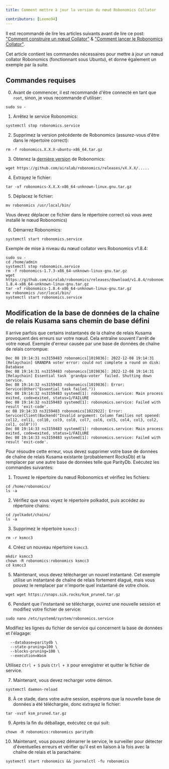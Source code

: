 ```yaml
---
title: Comment mettre à jour la version du nœud Robonomics Collator

contributors: [Leemo94]
---
```


Il est recommandé de lire les articles suivants avant de lire ce post: ["Comment construire un nœud Collator"](/docs/how-to-build-collator-node) & ["Comment lancer le Robonomics Collator"](/docs/how-to-launch-the-robonomics-collator).

Cet article contient les commandes nécessaires pour mettre à jour un nœud collator Robonomics (fonctionnant sous Ubuntu), et donne également un exemple par la suite.

## **Commandes requises**

0. Avant de commencer, il est recommandé d'être connecté en tant que `root`, sinon, je vous recommande d'utiliser:

<code-helper copy>

```shell
sudo su -
```

</code-helper>

1. Arrêtez le service Robonomics:

<code-helper copy>

```shell
systemctl stop robonomics.service
```

</code-helper>

2. Supprimez la version précédente de Robonomics (assurez-vous d'être dans le répertoire correct):

<code-helper copy>

```shell
rm -f robonomics.X.X.X-ubuntu-x86_64.tar.gz
```

</code-helper>

3. Obtenez la [dernière version](https://github.com/airalab/robonomics/releases) de Robonomics:

<code-helper copy>

```shell
wget https://github.com/airalab/robonomics/releases/vX.X.X/.....
```
</code-helper>


4. Extrayez le fichier:

<code-helper copy>

```shell
tar -xf robonomics-X.X.X-x86_64-unknown-linux.gnu.tar.gz
```
</code-helper>

5. Déplacez le fichier:

<code-helper copy>

```shell
mv robonomics /usr/local/bin/
```
</code-helper>

<robo-wiki-note type="note">

Vous devez déplacer ce fichier dans le répertoire correct où vous avez installé le nœud Robonomics)

</robo-wiki-note>

6. Démarrez Robonomics:

<code-helper copy>

```shell
systemctl start robonomics.service
```
</code-helper>

Exemple de mise à niveau du nœud collator vers Robonomics v1.8.4:

<code-helper>

```shell
sudo su -
cd /home/admin
systemctl stop robonomics.service
rm -f robonomics-1.7.3-x86_64-unknown-linux-gnu.tar.gz
wget https://github.com/airalab/robonomics/releases/download/v1.8.4/robonomics-1.8.4-x86_64-unknown-linux-gnu.tar.gz
tar -xf robonomics-1.8.4-x86_64-unknown-linux-gnu.tar.gz
mv robonomics /usr/local/bin/
systemctl start robonomics.service

```
</code-helper>

## **Modification de la base de données de la chaîne de relais Kusama sans chemin de base défini**

Il arrive parfois que certains instantanés de la chaîne de relais Kusama provoquent des erreurs sur votre nœud. Cela entraîne souvent l'arrêt de votre nœud. Exemple d'erreur causée par une base de données de chaîne de relais corrompue:

<code-helper>

```shell
Dec 08 19:14:31 ns3159483 robonomics[1019836]: 2022-12-08 19:14:31 [Relaychain] GRANDPA voter error: could not complete a round on disk: Database
Dec 08 19:14:31 ns3159483 robonomics[1019836]: 2022-12-08 19:14:31 [Relaychain] Essential task `grandpa-voter` failed. Shutting down service.
Dec 08 19:14:32 ns3159483 robonomics[1019836]: Error: Service(Other("Essential task failed."))
Dec 08 19:14:32 ns3159483 systemd[1]: robonomics.service: Main process exited, code=exited, status=1/FAILURE
Dec 08 19:14:32 ns3159483 systemd[1]: robonomics.service: Failed with result 'exit-code'.
ec 08 19:14:33 ns3159483 robonomics[1022922]: Error: Service(Client(Backend("Invalid argument: Column families not opened: col12, col11, col10, col9, col8, col7, col6, col5, col4, col3, col2, col1, col0")))
Dec 08 19:14:33 ns3159483 systemd[1]: robonomics.service: Main process exited, code=exited, status=1/FAILURE
Dec 08 19:14:33 ns3159483 systemd[1]: robonomics.service: Failed with result 'exit-code'.
```
</code-helper>

Pour résoudre cette erreur, vous devez supprimer votre base de données de chaîne de relais Kusama existante (probablement RocksDb) et la remplacer par une autre base de données telle que ParityDb. Exécutez les commandes suivantes:

1. Trouvez le répertoire du nœud Robonomics et vérifiez les fichiers:

<code-helper>

```shell
cd /home/robonomics/
ls -a
```
</code-helper>

2. Vérifiez que vous voyez le répertoire polkadot, puis accédez au répertoire chains:

<code-helper>

```shell
cd /polkadot/chains/
ls -a
```
</code-helper>

3. Supprimez le répertoire `ksmcc3` :

<code-helper copy>

```shell
rm -r ksmcc3
```
</code-helper>

4. Créez un nouveau répertoire `ksmcc3`.

<code-helper>

```shell
mkdir ksmcc3
chown -R robonomics:robonomics ksmcc3
cd ksmcc3
```

</code-helper>

5. Maintenant, vous devez télécharger un nouvel instantané. Cet exemple utilise un instantané de chaîne de relais fortement élagué, mais vous pouvez le remplacer par n'importe quel instantané de votre choix.

<code-helper copy>

```shell
wget wget https://snaps.sik.rocks/ksm_pruned.tar.gz
```

</code-helper>

6. Pendant que l'instantané se télécharge, ouvrez une nouvelle session et modifiez votre fichier de service:


<code-helper copy>

```shell
sudo nano /etc/systemd/system/robonomics.service
```

</code-helper>

Modifiez les lignes du fichier de service qui concernent la base de données et l'élagage:

<code-helper copy>

```shell
  --database=paritydb \
  --state-pruning=100 \
  --blocks-pruning=100 \
  --execution=Wasm
```

</code-helper>

  
Utilisez `Ctrl + S` puis `Ctrl + X` pour enregistrer et quitter le fichier de service.

7. Maintenant, vous devez recharger votre démon.

<code-helper copy>

```shell
systemctl daemon-reload
```
</code-helper>


8. À ce stade, dans votre autre session, espérons que la nouvelle base de données a été téléchargée, donc extrayez le fichier:

<code-helper copy>

```shell
tar -xvzf ksm_pruned.tar.gz
```

</code-helper>

9. Après la fin du déballage, exécutez ce qui suit:

<code-helper copy>


```shell
chown -R robonomics:robonomics paritydb
```

</code-helper>

10. Maintenant, vous pouvez démarrer le service, le surveiller pour détecter d'éventuelles erreurs et vérifier qu'il est en liaison à la fois avec la chaîne de relais et la parachaine:


<code-helper copy>


```shell
systemctl start robonomics && journalctl -fu robonomics
```
</code-helper>